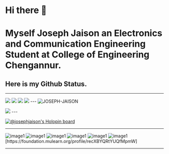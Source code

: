 # Hi there 👋


# Myself Joseph Jaison an Electronics and Communication Engineering Student at College of Engineering Chengannur.

## Here is my Github Status.


---
<img src="https://github-readme-stats.vercel.app/api?username=JOSEPH-JAISON">
<img src="https://github-readme-streak-stats.herokuapp.com/?user=JOSEPH-JAISON">
<img src="https://github-profile-summary-cards.vercel.app/api/cards/profile-details?username=JOSEPH-JAISON&theme=vue">
<img src="https://github-profile-trophy.vercel.app/?username=JOSEPH-JAISON">
---
 <img src="https://komarev.com/ghpvc/?username=JOSEPH-JAISON&label=Profile%20views&color=0e75b6&style=flat" alt="JOSEPH-JAISON" /> </p>
 <img src="https://hits.seeyoufarm.com/api/count/incr/badge.svg?url=https%3A%2F%2Fgithub.com%2FJOSEPH-JAISON1212%2Fhit-counter">
---

[![@josephjaison's Holopin board](https://holopin.me/josephjaison)](https://holopin.io/@josephjaison)

---

  <img src="https://foundation.mulearn.org/_next/image?url=https%3A%2F%2Fcdn.discordapp.com%2Fattachments%2F971439996458385448%2F987449308372688976%2Fbadge.png&w=384&q=75" alt="image1">
    <img src="https://foundation.mulearn.org/_next/image?url=https%3A%2F%2Fcdn.discordapp.com%2Fattachments%2F971439996458385448%2F987435025928683531%2Fbadge.png&w=384&q=75" alt="image1">
    <img src="https://foundation.mulearn.org/_next/image?url=https%3A%2F%2Fcdn.discordapp.com%2Fattachments%2F971439996458385448%2F973259948370825266%2Fbadge.png&w=384&q=75" alt="image1">
    <img src="https://foundation.mulearn.org/_next/image?url=https%3A%2F%2Fcdn.discordapp.com%2Fattachments%2F971439996458385448%2F976942770780512307%2Fbadge.png&w=384&q=75" alt="image1">
    <img src="https://foundation.mulearn.org/_next/image?url=https%3A%2F%2Fcdn.discordapp.com%2Fattachments%2F971439996458385448%2F999719872076451920%2Fbadge.png&w=384&q=75" alt="image1">
    <img src="https://foundation.mulearn.org/_next/image?url=https%3A%2F%2Fcdn.discordapp.com%2Fattachments%2F971439996458385448%2F1008815700556648468%2Fbadge.png&w=384&q=75" alt="image1">
[https://foundation.mulearn.org/profile/recXBYQRtYUQfMpmW]

---



